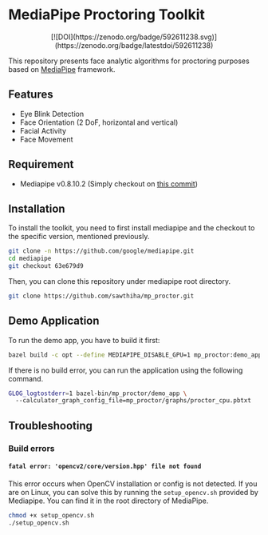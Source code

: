 # MediaPipe Proctoring Toolkit

<div align="center">
[![DOI](https://zenodo.org/badge/592611238.svg)](https://zenodo.org/badge/latestdoi/592611238)
</div>

This repository presents face analytic algorithms for proctoring purposes based on [MediaPipe](https://github.com/google/mediapipe.git) framework.

## Features
- Eye Blink Detection
- Face Orientation (2 DoF, horizontal and vertical)
- Facial Activity
- Face Movement

## Requirement
- Mediapipe v0.8.10.2 (Simply checkout on [this commit](https://github.com/google/mediapipe/commit/63e679d9))

## Installation
To install the toolkit, you need to first install mediapipe and the checkout to the specific version, mentioned previously.
```bash
git clone -n https://github.com/google/mediapipe.git
cd mediapipe
git checkout 63e679d9
```
Then, you can clone this repository under mediapipe root directory.
```sh
git clone https://github.com/sawthiha/mp_proctor.git
```

## Demo Application
To run the demo app, you have to build it first:
```sh
bazel build -c opt --define MEDIAPIPE_DISABLE_GPU=1 mp_proctor:demo_app
```
If there is no build error, you can run the application using the following command.
```sh
GLOG_logtostderr=1 bazel-bin/mp_proctor/demo_app \                     
  --calculator_graph_config_file=mp_proctor/graphs/proctor_cpu.pbtxt
```

## Troubleshooting

### Build errors
#### `fatal error: 'opencv2/core/version.hpp' file not found`
This error occurs when OpenCV installation or config is not detected. If you are on Linux, you can solve this by running the `setup_opencv.sh` provided by Mediapipe. You can find it in the root directory of MediaPipe.
```sh
chmod +x setup_opencv.sh
./setup_opencv.sh
```
